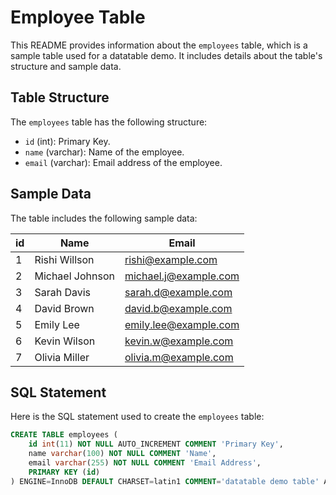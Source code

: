 # Employee Table

This README provides information about the `employees` table, which is a sample table used for a datatable demo. It includes details about the table's structure and sample data.

## Table Structure

The `employees` table has the following structure:

- `id` (int): Primary Key.
- `name` (varchar): Name of the employee.
- `email` (varchar): Email address of the employee.

## Sample Data

The table includes the following sample data:

| id | Name             | Email                  |
|----|------------------|------------------------|
| 1  | Rishi Willson    | rishi@example.com      |
| 2  | Michael Johnson  | michael.j@example.com  |
| 3  | Sarah Davis      | sarah.d@example.com    |
| 4  | David Brown      | david.b@example.com    |
| 5  | Emily Lee        | emily.lee@example.com  |
| 6  | Kevin Wilson     | kevin.w@example.com    |
| 7  | Olivia Miller    | olivia.m@example.com   |

## SQL Statement

Here is the SQL statement used to create the `employees` table:

```sql
CREATE TABLE employees (
    id int(11) NOT NULL AUTO_INCREMENT COMMENT 'Primary Key',
    name varchar(100) NOT NULL COMMENT 'Name',
    email varchar(255) NOT NULL COMMENT 'Email Address',
    PRIMARY KEY (id)
) ENGINE=InnoDB DEFAULT CHARSET=latin1 COMMENT='datatable demo table' AUTO_INCREMENT=1;
